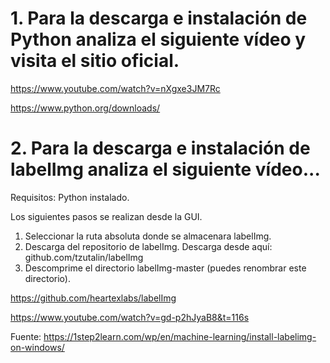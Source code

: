 # 1. Para la descarga e instalación de Python analiza el siguiente vídeo y visita el sitio oficial.

https://www.youtube.com/watch?v=nXgxe3JM7Rc

https://www.python.org/downloads/

# 2. Para la descarga e instalación de labelImg analiza el siguiente vídeo...
 
 
 Requisitos: Python instalado.
 
 Los siguientes pasos se realizan desde la GUI.
 1. Seleccionar la ruta absoluta donde se almacenara labelImg.
 2. Descarga del repositorio de labelImg. Descarga desde aquí: github.com/tzutalin/labelImg
 3. Descomprime el directorio labelImg-master (puedes renombrar este directorio).



 
 
 https://github.com/heartexlabs/labelImg
 
 https://www.youtube.com/watch?v=gd-p2hJyaB8&t=116s
 
 Fuente:
 https://1step2learn.com/wp/en/machine-learning/install-labelimg-on-windows/
